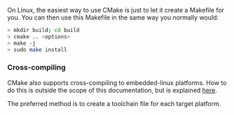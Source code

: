 On Linux, the easiest way to use CMake is just to let it create a Makefile for
you. You can then use this Makefile in the same way you normally would:

```sh
> mkdir build; cd build
> cmake .. <options>
> make -j
> sudo make install
```


### Cross-compiling

CMake also supports cross-compiling to embedded-linux platforms. How to do this
is outside the scope of this documentation, but is explained
[here](http://www.cmake.org/Wiki/CMake_Cross_Compiling).

The preferred method is to create a toolchain file for each target platform.
